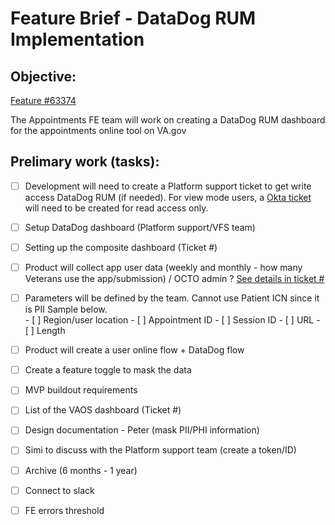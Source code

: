 # Feature Brief - DataDog RUM Implementation  


## Objective: 
[Feature #63374](https://app.zenhub.com/workspaces/appointments-product-management-63d2b0c51ad23091ff211acb/issues/gh/department-of-veterans-affairs/va.gov-team/63374) 

The Appointments FE team will work on creating a DataDog RUM dashboard for the appointments online tool on VA.gov

## Prelimary work (tasks): 

- [ ] Development will need to create a Platform support ticket to get write access DataDog RUM (if needed). For view mode users, a [Okta ticket](https://depo-platform-documentation.scrollhelp.site/developer-docs/get-access-to-datadog) will need to be created for read access only. 
- [ ] Setup DataDog dashboard (Platform support/VFS team) 
- [ ] Setting up the composite dashboard (Ticket #)  
- [ ] Product will collect app user data (weekly and monthly - how many Veterans use the app/submission) / OCTO admin ? [See details in ticket #]() 
- [ ] Parameters will be defined by the team. Cannot use Patient ICN since it is PII Sample below.  
      - [ ] Region/user location
      - [ ] Appointment ID
      - [ ] Session ID
      - [ ] URL
      - [ ] Length
      
- [ ] Product will create a user online flow + DataDog flow 
- [ ] Create a feature toggle to mask the data 
- [ ] MVP buildout requirements 
- [ ] List of the VAOS dashboard (Ticket #) 
- [ ] Design documentation - Peter (mask PII/PHI information) 
- [ ] Simi to discuss with the Platform support team (create a token/ID) 
- [ ] Archive (6 months - 1 year) 
- [ ] Connect to slack 
- [ ] FE errors threshold


